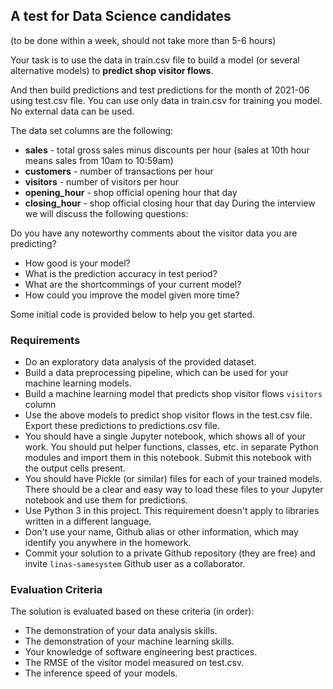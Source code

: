 ## A test for Data Science candidates 

(to be done within a week, should not take more than 5-6 hours)

Your task is to use the data in train.csv file to build a model (or several alternative models) to **predict shop visitor flows**. 

And then build predictions and test predictions for the month of 2021-06 using test.csv file. You can use only data in train.csv for training you model. No external data can be used.

The data set columns are the following:

- **sales** - total gross sales minus discounts per hour (sales at 10th hour means sales from 10am to 10:59am)
- **customers** - number of transactions per hour
- **visitors** - number of visitors per hour
- **opening_hour** - shop official opening hour that day
- **closing_hour** - shop official closing hour that day
During the interview we will discuss the following questions:

Do you have any noteworthy comments about the visitor data you are predicting?
- How good is your model?
- What is the prediction accuracy in test period?
- What are the shortcommings of your current model?
- How could you improve the model given more time?

Some initial code is provided below to help you get started. 

### Requirements

- Do an exploratory data analysis of the provided dataset.
- Build a data preprocessing pipeline, which can be used for your machine learning models.
- Build a machine learning model that predicts shop visitor flows `visitors` column
- Use the above models to predict shop visitor flows in the test.csv file. Export these predictions to predictions.csv file.
- You should have a single Jupyter notebook, which shows all of your work. You should put helper functions, classes, etc. in separate Python modules and import them in this notebook. Submit this notebook with the output cells present.
- You should have Pickle (or similar) files for each of your trained models. There should be a clear and easy way to load these files to your Jupyter notebook and use them for predictions.
- Use Python 3 in this project. This requirement doesn't apply to libraries written in a different language.
- Don't use your name, Github alias or other information, which may identify you anywhere in the homework.
- Commit your solution to a private Github repository (they are free) and invite `linas-samesystem` Github user as a collaborator.

### Evaluation Criteria

The solution is evaluated based on these criteria (in order):
- The demonstration of your data analysis skills.
- The demonstration of your machine learning skills.
- Your knowledge of software engineering best practices.
- The RMSE of the visitor model measured on test.csv.
- The inference speed of your models.


